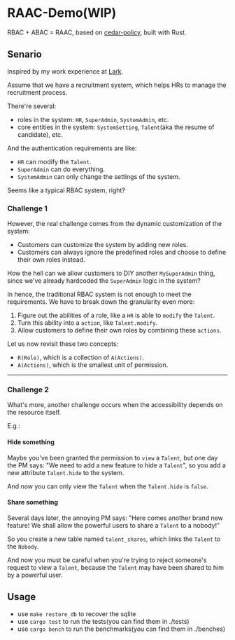 # RAAC-Demo(WIP)

RBAC + ABAC = RAAC, based on [cedar-policy](https://github.com/cedar-policy/cedar), built with Rust.

## Senario

Inspired by my work experience at [Lark](https://hire.feishu.cn/).

Assume that we have a recruitment system, which helps HRs to manage the recruitment process.

There're several:

- roles in the system: `HR`, `SuperAdmin`, `SystemAdmin`, etc.
- core entities in the system: `SystemSetting`, `Talent`(aka the resume of candidate), etc.

And the authentication requirements are like:

- `HR` can modify the `Talent`.
- `SuperAdmin` can do everything.
- `SystemAdmin` can only change the settings of the system.

Seems like a typical RBAC system, right?

### Challenge 1

However, the real challenge comes from the dynamic customization of the system:

- Customers can customize the system by adding new roles.
- Customers can always ignore the predefined roles and choose to define their own roles instead.

How the hell can we allow customers to DIY another `MySuperAdmin` thing, since we've already hardcoded the `SuperAdmin` logic in the system?

In hence, the traditional RBAC system is not enough to meet the requirements. We have to break down the granularity even more:

1. Figure out the abilities of a role, like a `HR` is able to `modify` the `Talent`.
2. Turn this ability into a `action`, like `Talent.modify`.
3. Allow customers to define their own roles by combining these `actions`.

Let us now revisit these two concepts:

- `R(Role)`, which is a collection of `A(Actions)`.
- `A(Actions)`, which is the smallest unit of permission.

---

### Challenge 2

What's more, another challenge occurs when the accessibility depends on the resource itself.

E.g.:

#### Hide something

Maybe you've been granted the permission to `view` a `Talent`, but one day the PM says: "We need to add a new feature to hide a `Talent`", so you add a new attribute `Talent.hide` to the system.

And now you can only view the `Talent` when the `Talent.hide` is `false`.

#### Share something

Several days later, the annoying PM says: "Here comes another brand new feature! We shall allow the powerful users to share a `Talent` to a nobody!"

So you create a new table named `talent_shares`, which links the `Talent` to the `Nobody`.

And now you must be careful when you're trying to reject someone's request to view a `Talent`, because the `Talent` may have been shared to him by a powerful user.

## Usage

- use `make restore_db` to recover the sqlite
- use `cargo test` to run the tests(you can find them in ./tests)
- use `cargo bench` to run the benchmarks(you can find them in ./benches)
